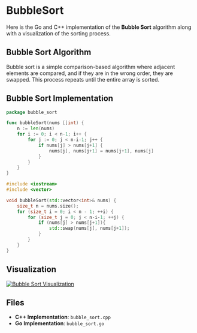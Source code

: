 # BubbleSort

Here is the Go and C++ implementation of the **Bubble Sort** algorithm along with a visualization of the sorting process.

## Bubble Sort Algorithm

Bubble sort is a simple comparison-based algorithm where adjacent elements are compared, and if they are in the wrong order, they are swapped. This process repeats until the entire array is sorted.


## Bubble Sort Implementation

```go
package bubble_sort

func bubbleSort(nums []int) {
	n := len(nums)
	for i := 0; i < n-1; i++ {
		for j := 0; j < n-i-1; j++ {
			if nums[j] > nums[j+1] {
				nums[j], nums[j+1] = nums[j+1], nums[j]
			}
		}
	}
}
```

```cpp
#include <iostream>
#include <vector>

void bubbleSort(std::vector<int>& nums) {
	size_t n = nums.size();
	for (size_t i = 0; i < n - 1; ++i) {
		for (size_t j = 0; j < n-i-1; ++j) {
			if (nums[j] > nums[j+1]){
				std::swap(nums[j], nums[j+1]);
			}
		}
	}
}
```

## Visualization

[![Bubble Sort Visualization](https://img.youtube.com/vi/0BkoXZBbhfU/0.jpg)](https://www.youtube.com/watch?v=0BkoXZBbhfU&ab_channel=GBhat)

## Files

- **C++ Implementation**: `bubble_sort.cpp`
- **Go Implementation**: `bubble_sort.go`